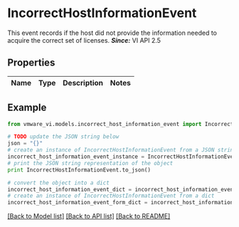 # IncorrectHostInformationEvent

This event records if the host did not provide the information needed to acquire the correct set of licenses.  ***Since:*** VI API 2.5 

## Properties
Name | Type | Description | Notes
------------ | ------------- | ------------- | -------------

## Example

```python
from vmware_vi.models.incorrect_host_information_event import IncorrectHostInformationEvent

# TODO update the JSON string below
json = "{}"
# create an instance of IncorrectHostInformationEvent from a JSON string
incorrect_host_information_event_instance = IncorrectHostInformationEvent.from_json(json)
# print the JSON string representation of the object
print IncorrectHostInformationEvent.to_json()

# convert the object into a dict
incorrect_host_information_event_dict = incorrect_host_information_event_instance.to_dict()
# create an instance of IncorrectHostInformationEvent from a dict
incorrect_host_information_event_form_dict = incorrect_host_information_event.from_dict(incorrect_host_information_event_dict)
```
[[Back to Model list]](../README.md#documentation-for-models) [[Back to API list]](../README.md#documentation-for-api-endpoints) [[Back to README]](../README.md)


